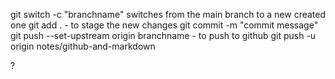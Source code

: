 git switch -c "branchname" switches from the main branch to a new created one
git add . - to stage the new changes
git commit -m "commit message"
git push --set-upstream origin branchname - to push to github
git push -u origin notes/github-and-markdown

?